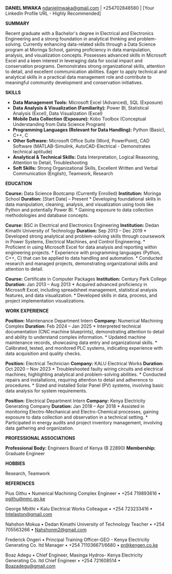 **DANIEL MWAKA**
ndanielmwaka@gmail.com | +254702848580 | [Your LinkedIn Profile URL - Highly Recommended]

**SUMMARY**

Recent graduate with a Bachelor's degree in Electrical and Electronics Engineering and a strong foundation in analytical thinking and problem-solving. Currently enhancing data-related skills through a Data Science program at Moringa School, gaining proficiency in data manipulation, analysis, and visualization concepts. Possesses advanced skills in Microsoft Excel and a keen interest in leveraging data for social impact and conservation programs. Demonstrates strong organizational skills, attention to detail, and excellent communication abilities. Eager to apply technical and analytical skills in a practical data management role and contribute to meaningful community development and conservation initiatives.

**SKILLS**

* **Data Management Tools:** Microsoft Excel (Advanced), SQL (Exposure)
* **Data Analysis & Visualization (Familiarity):** Power BI, Statistical Analysis (Excel), Data Visualization (Excel)
* **Mobile Data Collection (Exposure):** Kobo Toolbox (Conceptual Understanding from Data Science Program)
* **Programming Languages (Relevant for Data Handling):** Python (Basic), C++, C
* **Other Software:** Microsoft Office Suite (Word, PowerPoint), CAD Software (MATLAB-Simulink, AutoCAD-Electrical - Demonstrates technical aptitude)
* **Analytical & Technical Skills:** Data Interpretation, Logical Reasoning, Attention to Detail, Troubleshooting
* **Soft Skills:** Strong Organizational Skills, Excellent Written and Verbal Communication (English), Teamwork, Research

**EDUCATION**

**Course:** Data Science Bootcamp (Currently Enrolled)
**Institution:** Moringa School
**Duration:** [Start Date] – Present
    * Developing foundational skills in data manipulation, cleaning, analysis, and visualization using tools like Python and potentially Power BI.
    * Gaining exposure to data collection methodologies and database concepts.

**Course:** BSC in Electrical and Electronics Engineering
**Institution:** Dedan Kimathi University of Technology
**Duration:** Sep 2013 – Dec 2019
    * Developed strong analytical and problem-solving skills through coursework in Power Systems, Electrical Machines, and Control Engineering.
    * Proficient in using Microsoft Excel for data analysis and reporting within engineering projects.
    * Experience with programming languages (Python, C++, C) that can be applied to data handling and automation.
    * Conducted research and managed projects, demonstrating organizational skills and attention to detail.

**Course:** Certificate in Computer Packages
**Institution:** Century Park College
**Duration:** Jan 2013 – Aug 2013
    * Acquired advanced proficiency in Microsoft Excel, including spreadsheet management, statistical analysis features, and data visualization.
    * Developed skills in data, process, and project implementation visualizations.

**WORK EXPERIENCE**

**Position:** Maintenance Department Intern
**Company:** Numerical Machining Complex
**Duration:** Feb 2024 – Jan 2025
    * Interpreted technical documentation (CNC machine blueprints), demonstrating attention to detail and ability to understand complex information.
    * Updated machine maintenance records, showcasing data entry and organizational skills.
    * Calibrated, tested, and monitored PLC systems, indicating experience with data acquisition and quality checks.

**Position:** Electrical Technician
**Company:** KALU Electrical Works
**Duration:** Oct 2020 – Nov 2023
    * Troubleshooted faulty wiring circuits and electrical machines, highlighting analytical and problem-solving abilities.
    * Conducted repairs and installations, requiring attention to detail and adherence to procedures.
    * Sized and installed Solar Panel (PV) systems, involving basic data analysis for system requirements.

**Position:** Electrical Department Intern
**Company:** Kenya Electricity Generating Company
**Duration:** Jan 2018 – Apr 2018
    * Assisted in monitoring Electro-Mechanical and Electro-Chemical processes, gaining exposure to data collection and observation in a technical setting.
    * Participated in energy audits and project inventory management, involving data gathering and organization.

**PROFESSIONAL ASSOCIATIONS**

**Professional Body:** Engineers Board of Kenya (B 22890)
**Membership:** Graduate Engineer

**HOBBIES**

Research, Teamwork

**REFERENCES**

Pius Githu • Numerical Machining Complex
Engineer • +254 719893616 • pgithu@nmc.go.ke

George Mbithi • Kalu Electrical Works
Colleague • +254 723233416 • Intelaston@gmail.com

Nahshon Mokua • Dedan Kimathi University of Technology
Teacher • +254 705563266 • Nahshonm2@gmail.com

Frederick Ongeri • Principal Training Officer-GEO - Kenya Electricity Generating Co. ltd
Manager • +254 711036671/6680 • pr@kengen.co.ke

Boaz Adegu • Chief Engineer, Masinga Hydros- Kenya Electricity Generating Co. ltd
Chief Engineer • +254 721608514 • Boazadegu@gmail.com
